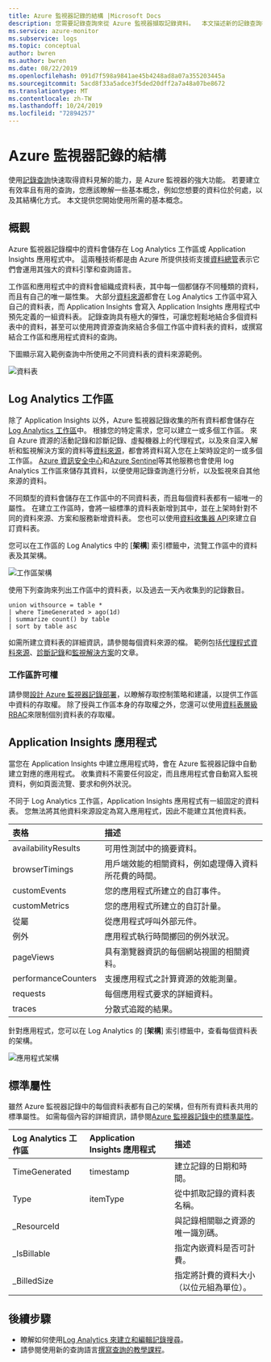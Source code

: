 ```yaml
---
title: Azure 監視器記錄的結構 |Microsoft Docs
description: 您需要記錄查詢來從 Azure 監視器擷取記錄資料。  本文描述新的記錄查詢在 Azure 監視器中的使用方式，並且提供在建立之前需要了解的概念。
ms.service: azure-monitor
ms.subservice: logs
ms.topic: conceptual
author: bwren
ms.author: bwren
ms.date: 08/22/2019
ms.openlocfilehash: 091d7f598a9841ae45b4248ad8a07a355203445a
ms.sourcegitcommit: 5acd8f33a5adce3f5ded20dff2a7a48a07be8672
ms.translationtype: MT
ms.contentlocale: zh-TW
ms.lasthandoff: 10/24/2019
ms.locfileid: "72894257"
---
```

# <a name="structure-of-azure-monitor-logs"></a>Azure 監視器記錄的結構
使用[記錄查詢](log-query-overview.md)快速取得資料見解的能力，是 Azure 監視器的強大功能。 若要建立有效率且有用的查詢，您應該瞭解一些基本概念，例如您想要的資料位於何處，以及其結構化方式。 本文提供您開始使用所需的基本概念。

## <a name="overview"></a>概觀
Azure 監視器記錄檔中的資料會儲存在 Log Analytics 工作區或 Application Insights 應用程式中。 這兩種技術都是由 Azure 所提供技術支援[資料總管](/azure/data-explorer/)表示它們會運用其強大的資料引擎和查詢語言。

工作區和應用程式中的資料會組織成資料表，其中每一個都儲存不同種類的資料，而且有自己的唯一屬性集。 大部分[資料來源](../platform/data-sources.md)都會在 Log Analytics 工作區中寫入自己的資料表，而 Application Insights 會寫入 Application Insights 應用程式中預先定義的一組資料表。 記錄查詢具有極大的彈性，可讓您輕鬆地結合多個資料表中的資料，甚至可以使用跨資源查詢來結合多個工作區中資料表的資料，或撰寫結合工作區和應用程式資料的查詢。

下圖顯示寫入範例查詢中所使用之不同資料表的資料來源範例。

![資料表](media/logs-structure/queries-tables.png)

## <a name="log-analytics-workspace"></a>Log Analytics 工作區
除了 Application Insights 以外，Azure 監視器記錄收集的所有資料都會儲存在[Log Analytics 工作區](../platform/manage-access.md)中。 根據您的特定需求，您可以建立一或多個工作區。 來自 Azure 資源的活動記錄和診斷記錄、虛擬機器上的代理程式，以及來自深入解析和監視解決方案的資料等[資料來源](../platform/data-sources.md)，都會將資料寫入您在上架時設定的一或多個工作區。 [Azure 資訊安全中心](/azure/security-center/)和[Azure Sentinel](/azure/sentinel/)等其他服務也會使用 log Analytics 工作區來儲存其資料，以便使用記錄查詢進行分析，以及監視來自其他來源的資料。

不同類型的資料會儲存在工作區中的不同資料表，而且每個資料表都有一組唯一的屬性。 在建立工作區時，會將一組標準的資料表新增到其中，並在上架時針對不同的資料來源、方案和服務新增資料表。 您也可以使用[資料收集器 API](../platform/data-collector-api.md)來建立自訂資料表。

您可以在工作區的 Log Analytics 中的 [**架構**] 索引標籤中，流覽工作區中的資料表及其架構。

![工作區架構](media/scope/workspace-schema.png)

使用下列查詢來列出工作區中的資料表，以及過去一天內收集到的記錄數目。 

```Kusto
union withsource = table * 
| where TimeGenerated > ago(1d)
| summarize count() by table
| sort by table asc
```
如需所建立資料表的詳細資訊，請參閱每個資料來源的檔。 範例包括[代理程式資料來源](../platform/agent-data-sources.md)、[診斷記錄](../platform/diagnostic-logs-schema.md)和[監視解決方案](../insights/solutions-inventory.md)的文章。

### <a name="workspace-permissions"></a>工作區許可權
請參閱[設計 Azure 監視器記錄部署](../platform/design-logs-deployment.md)，以瞭解存取控制策略和建議，以提供工作區中資料的存取權。 除了授與工作區本身的存取權之外，您還可以使用[資料表層級 RBAC](../platform/manage-access.md#table-level-rbac)來限制個別資料表的存取權。

## <a name="application-insights-application"></a>Application Insights 應用程式
當您在 Application Insights 中建立應用程式時，會在 Azure 監視器記錄中自動建立對應的應用程式。 收集資料不需要任何設定，而且應用程式會自動寫入監視資料，例如頁面流覽、要求和例外狀況。

不同于 Log Analytics 工作區，Application Insights 應用程式有一組固定的資料表。 您無法將其他資料來源設定為寫入應用程式，因此不能建立其他資料表。 

| 表格 | 描述 | 
|:---|:---|
| availabilityResults | 可用性測試中的摘要資料。 |
| browserTimings      | 用戶端效能的相關資料，例如處理傳入資料所花費的時間。 |
| customEvents        | 您的應用程式所建立的自訂事件。 |
| customMetrics       | 您的應用程式所建立的自訂計量。 |
| 從屬        | 從應用程式呼叫外部元件。 |
| 例外          | 應用程式執行時間擲回的例外狀況。 |
| pageViews           | 具有瀏覽器資訊的每個網站視圖的相關資料。 |
| performanceCounters | 支援應用程式之計算資源的效能測量。 |
| requests            | 每個應用程式要求的詳細資料。  |
| traces              | 分散式追蹤的結果。 |

針對應用程式，您可以在 Log Analytics 的 [**架構**] 索引標籤中，查看每個資料表的架構。

![應用程式架構](media/scope/application-schema.png)

## <a name="standard-properties"></a>標準屬性
雖然 Azure 監視器記錄中的每個資料表都有自己的架構，但有所有資料表共用的標準屬性。 如需每個內容的詳細資訊，請參閱[Azure 監視器記錄中的標準屬性](../platform/log-standard-properties.md)。

| Log Analytics 工作區 | Application Insights 應用程式 | 描述 |
|:---|:---|:---|
| TimeGenerated | timestamp  | 建立記錄的日期和時間。 |
| Type          | itemType   | 從中抓取記錄的資料表名稱。 |
| _ResourceId   |            | 與記錄相關聯之資源的唯一識別碼。 |
| _IsBillable   |            | 指定內嵌資料是否可計費。 |
| _BilledSize   |            | 指定將計費的資料大小（以位元組為單位）。 |

## <a name="next-steps"></a>後續步驟
- 瞭解如何使用[Log Analytics 來建立和編輯記錄搜尋](../log-query/portals.md)。
- 請參閱使用新的查詢語言[撰寫查詢的教學課程](../log-query/get-started-queries.md)。
